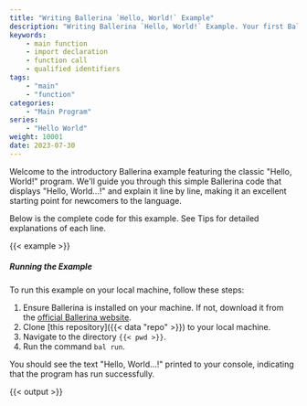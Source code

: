 ```yaml
---
title: "Writing Ballerina `Hello, World!` Example"
description: "Writing Ballerina `Hello, World!` Example. Your first Ballerina Program."
keywords:
    - main function
    - import declaration
    - function call
    - qualified identifiers
tags: 
    - "main"
    - "function"
categories:
    - "Main Program"
series:
    - "Hello World"
weight: 10001
date: 2023-07-30
---
```


Welcome to the introductory Ballerina example featuring the classic "Hello, World!" program. We'll guide you through this simple Ballerina code that displays "Hello, World...!" and explain it line by line, making it an excellent starting point for newcomers to the language.

<!--more-->
Below is the complete code for this example. See <span class="text-info"><i class="far fa-lightbulb"></i> Tips</span> for detailed explanations of each line.

{{< example >}}

##### Running the Example

To run this example on your local machine, follow these steps:

1. Ensure Ballerina is installed on your machine. If not, download it from the [official Ballerina website](https://ballerina.io).
2. Clone [this repository]({{< data "repo" >}}) to your local machine.
3. Navigate to the directory `{{< pwd >}}`.
4. Run the command `bal run`. 

You should see the text "Hello, World...!" printed to your console, indicating that the program has run successfully.

{{< output >}}
